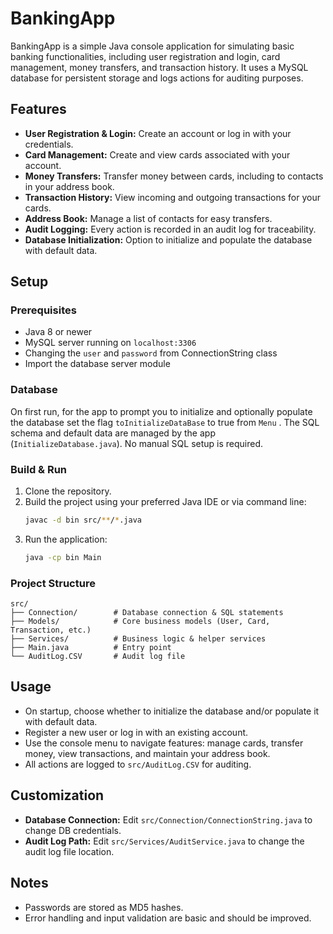 # BankingApp

BankingApp is a simple Java console application for simulating basic banking functionalities, including user registration and login, card management, money transfers, and transaction history. It uses a MySQL database for persistent storage and logs actions for auditing purposes.

## Features

- **User Registration & Login:** Create an account or log in with your credentials.
- **Card Management:** Create and view cards associated with your account.
- **Money Transfers:** Transfer money between cards, including to contacts in your address book.
- **Transaction History:** View incoming and outgoing transactions for your cards.
- **Address Book:** Manage a list of contacts for easy transfers.
- **Audit Logging:** Every action is recorded in an audit log for traceability.
- **Database Initialization:** Option to initialize and populate the database with default data.

## Setup

### Prerequisites

- Java 8 or newer
- MySQL server running on `localhost:3306`
- Changing the `user` and `password` from ConnectionString class
- Import the database server module
  
### Database

On first run, for the app to prompt you to initialize and optionally populate the database set the flag `toInitializeDataBase` to true from `Menu` . The SQL schema and default data are managed by the app (`InitializeDatabase.java`). No manual SQL setup is required.

### Build & Run

1. Clone the repository.
2. Build the project using your preferred Java IDE or via command line:
    ```bash
    javac -d bin src/**/*.java
    ```
3. Run the application:
    ```bash
    java -cp bin Main
    ```

### Project Structure

```
src/
├── Connection/        # Database connection & SQL statements
├── Models/            # Core business models (User, Card, Transaction, etc.)
├── Services/          # Business logic & helper services
├── Main.java          # Entry point
└── AuditLog.CSV       # Audit log file
```

## Usage

- On startup, choose whether to initialize the database and/or populate it with default data.
- Register a new user or log in with an existing account.
- Use the console menu to navigate features: manage cards, transfer money, view transactions, and maintain your address book.
- All actions are logged to `src/AuditLog.CSV` for auditing.

## Customization

- **Database Connection:** Edit `src/Connection/ConnectionString.java` to change DB credentials.
- **Audit Log Path:** Edit `src/Services/AuditService.java` to change the audit log file location.

## Notes

- Passwords are stored as MD5 hashes.
- Error handling and input validation are basic and should be improved.
